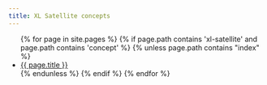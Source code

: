 ```yaml
---
title: XL Satellite concepts
---
```


<ul>
{% for page in site.pages %}
	{% if page.path contains 'xl-satellite' and page.path contains 'concept' %}
		{% unless page.path contains "index" %}
			<li><a href="{{ page.url }}">{{ page.title }}</a></li>
		{% endunless %}
	{% endif %}
{% endfor %}
</ul>